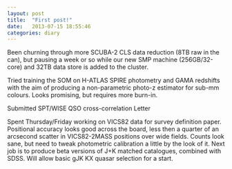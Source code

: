```yaml
---
layout: post
title:  "First post!"
date:   2013-07-15 18:55:46
categories: diary
---
```


Been churning through more SCUBA-2 CLS data reduction (8TB raw in the can),
but pausing a week or so while our new SMP machine (256GB/32-core) and 32TB
data store is added to the cluster.

Tried training the SOM on H-ATLAS SPIRE photometry and GAMA redshifts with
the aim of producing a non-parametric photo-z estimator for sub-mm colours.
Looks promising, but requires more burn-in.

Submitted SPT/WISE QSO cross-correlation Letter

Spent Thursday/Friday working on VICS82 data for survey definition paper.
Positional accuracy looks good across the board, less then a quarter of an
arcsecond scatter in VICS82-2MASS positions over wide fields. Counts look
sane, but need to tweak photometric calibration a little by the look of it.
Next job is to produce beta versions of J+K matched catalogues, combined with
SDSS. Will allow basic gJK KX quasar selection for a start.



